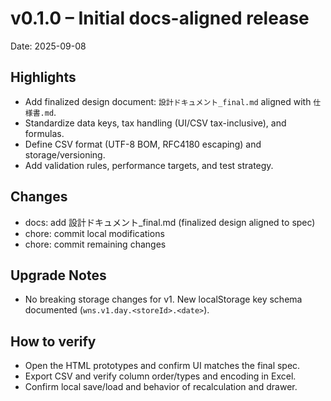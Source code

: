 # v0.1.0 – Initial docs-aligned release

Date: 2025-09-08

## Highlights
- Add finalized design document: `設計ドキュメント_final.md` aligned with `仕様書.md`.
- Standardize data keys, tax handling (UI/CSV tax-inclusive), and formulas.
- Define CSV format (UTF-8 BOM, RFC4180 escaping) and storage/versioning.
- Add validation rules, performance targets, and test strategy.

## Changes
- docs: add 設計ドキュメント_final.md (finalized design aligned to spec)
- chore: commit local modifications
- chore: commit remaining changes

## Upgrade Notes
- No breaking storage changes for v1. New localStorage key schema documented (`wns.v1.day.<storeId>.<date>`).

## How to verify
- Open the HTML prototypes and confirm UI matches the final spec.
- Export CSV and verify column order/types and encoding in Excel.
- Confirm local save/load and behavior of recalculation and drawer.


